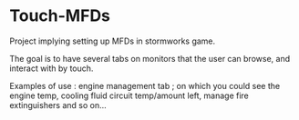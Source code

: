 # Touch-MFDs

Project implying setting up MFDs in stormworks game.

The goal is to have several tabs on monitors that the user can browse, and interact with by touch.

Examples of use :
engine management tab ; on which you could see the engine temp, cooling fluid circuit temp/amount left, manage fire extinguishers and so on...
